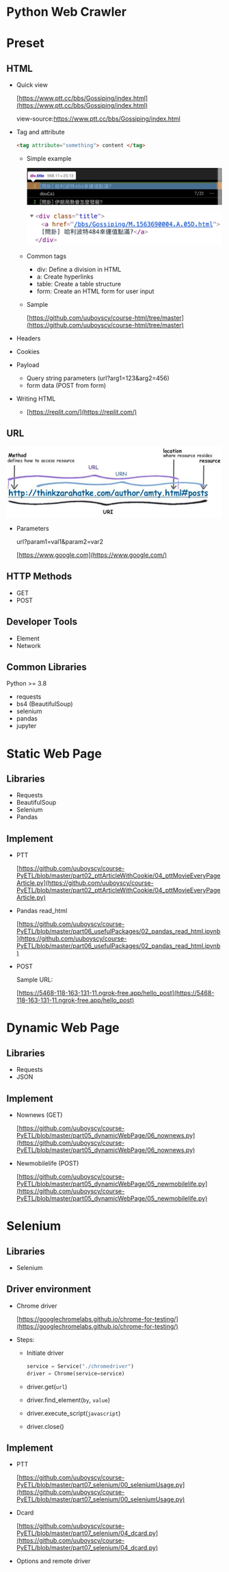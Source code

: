 # Python Web Crawler

# Preset

## HTML

- Quick view
    
    [https://www.ptt.cc/bbs/Gossiping/index.html](https://www.ptt.cc/bbs/Gossiping/index.html)
    
    view-source:https://www.ptt.cc/bbs/Gossiping/index.html
    
- Tag and attribute
    
    ```html
    <tag attribute="something"> content </tag>
    ```
    
    - Simple example
        
        ![Untitled](Python%20Web%20Crawler%207db899a8179143b0840c9f240b597e4a/Untitled.png)
        
        ![Untitled](Python%20Web%20Crawler%207db899a8179143b0840c9f240b597e4a/Untitled%201.png)
        
    - Common tags
        - div: Define a division in HTML
        - a: Create hyperlinks
        - table: Create a table structure
        - form: Create an HTML form for user input
    - Sample
        
        [https://github.com/uuboyscy/course-html/tree/master](https://github.com/uuboyscy/course-html/tree/master)
        
- Headers
- Cookies
- Payload
    - Query string parameters (url?arg1=123&arg2=456)
    - form data (POST from form)
- Writing HTML
    - [https://replit.com/](https://replit.com/)

## URL

![Untitled](Python%20Web%20Crawler%207db899a8179143b0840c9f240b597e4a/Untitled%202.png)

- Parameters
    
    url?param1=val1&param2=var2
    
    [https://www.google.com](https://www.google.com/)
    

## HTTP Methods

- GET
- POST

## Developer Tools

- Element
- Network

## Common Libraries

Python >= 3.8

- requests
- bs4 (BeautifulSoup)
- selenium
- pandas
- jupyter

# Static Web Page

## Libraries

- Requests
- BeautifulSoup
- Selenium
- Pandas

## Implement

- PTT
    
    [https://github.com/uuboyscy/course-PyETL/blob/master/part02_pttArticleWithCookie/04_pttMovieEveryPageArticle.py](https://github.com/uuboyscy/course-PyETL/blob/master/part02_pttArticleWithCookie/04_pttMovieEveryPageArticle.py)
    
- Pandas read_html
    
    [https://github.com/uuboyscy/course-PyETL/blob/master/part06_usefulPackages/02_pandas_read_html.ipynb](https://github.com/uuboyscy/course-PyETL/blob/master/part06_usefulPackages/02_pandas_read_html.ipynb)
    
- POST
    
    Sample URL:
    
    [https://5468-118-163-131-11.ngrok-free.app/hello_post](https://5468-118-163-131-11.ngrok-free.app/hello_post)
    

# Dynamic Web Page

## Libraries

- Requests
- JSON

## Implement

- Nownews (GET)
    
    [https://github.com/uuboyscy/course-PyETL/blob/master/part05_dynamicWebPage/06_nownews.py](https://github.com/uuboyscy/course-PyETL/blob/master/part05_dynamicWebPage/06_nownews.py)
    
- Newmobilelife (POST)
    
    [https://github.com/uuboyscy/course-PyETL/blob/master/part05_dynamicWebPage/05_newmobilelife.py](https://github.com/uuboyscy/course-PyETL/blob/master/part05_dynamicWebPage/05_newmobilelife.py)
    

# Selenium

## Libraries

- Selenium

## Driver environment

- Chrome driver
    
    [https://googlechromelabs.github.io/chrome-for-testing/](https://googlechromelabs.github.io/chrome-for-testing/)
    
- Steps:
    - Initiate driver
        
        ```python
        service = Service("./chromedriver")
        driver = Chrome(service=service)
        ```
        
    - driver.get(`url`)
    - driver.find_element(`by`, `value`)
    - driver.execute_script(`javascript`)
    - driver.close()

## Implement

- PTT
    
    [https://github.com/uuboyscy/course-PyETL/blob/master/part07_selenium/00_seleniumUsage.py](https://github.com/uuboyscy/course-PyETL/blob/master/part07_selenium/00_seleniumUsage.py)
    
- Dcard
    
    [https://github.com/uuboyscy/course-PyETL/blob/master/part07_selenium/04_dcard.py](https://github.com/uuboyscy/course-PyETL/blob/master/part07_selenium/04_dcard.py)
    
- Options and remote driver